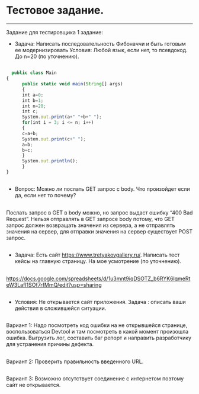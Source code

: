 # Тестовое задание. 
----------
Задание для тестировщика 1 задание:
-  Задача: Написать последовательность Фибоначчи и быть готовым ее модернизировать
Условия: Любой язык, если нет, то псевдокод. До n=20 (по уточнению).
##
```jsx 
  public class Main
{
      public static void main(String[] args) 
      {
      int a=0;
      int b=1; 
      int n=20;
      int c;
      System.out.print(a+" "+b+" ");
      for(int i = 3; i <= n; i++)
      {
      c=a+b;
      System.out.print(c+" ");
      a=b;
      b=c;
      }
      System.out.println();
      }
}
```
##
-  Вопрос: Можно ли послать GET запрос с body. Что произойдет если да, если нет то почему?
##
Послать запрос в GET в body можно, но запрос  выдаст ошибку “400 Bad Request”. Нельзя отправлять в GET запросе body потому, что GET запрос должен возвращать значения из сервера, а не отправлять значения на сервер, для отправки значения на сервер существует POST запрос. 
##
- Задача: Есть сайт https://www.tretyakovgallery.ru/. Написать тест кейсы на главную страницу. На мое усмотрение (по уточнению).
##
https://docs.google.com/spreadsheets/d/1u3mnt9iqDSOTZ_b6RYK6lqmeRteW3LafI1SOf7rfMmQ/edit?usp=sharing
##
-  Условия: Не открывается сайт приложения. Задача : описать ваши действия в сложившейся ситуации.
##
Вариант 1: 
Надо посмотреть код ошибки на не открывшейся странице, воспользоваться Devtool и там посмотреть в какой момент произошла ошибка. Выгрузить лог, составить баг репорт и направить разработчику для устранения причины дефекта.
##
Вариант 2:
Проверить правильность введенного URL. 
##
Вариант 3: 
Возможно отсутствует соединение с интернетом поэтому сайт не открывается. 


